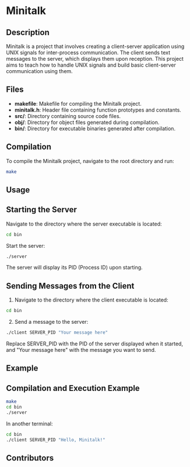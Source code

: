 # Minitalk

## Description
Minitalk is a project that involves creating a client-server application using UNIX signals for inter-process communication. The client sends text messages to the server, which displays them upon reception. This project aims to teach how to handle UNIX signals and build basic client-server communication using them.

## Files

- **makefile**: Makefile for compiling the Minitalk project.
- **minitalk.h**: Header file containing function prototypes and constants.
- **src/**: Directory containing source code files.
- **obj/**: Directory for object files generated during compilation.
- **bin/**: Directory for executable binaries generated after compilation.

## Compilation

To compile the Minitalk project, navigate to the root directory and run:
```sh
make
```
## Usage
## Starting the Server
Navigate to the directory where the server executable is located:

```sh
cd bin
```
Start the server:

```sh
./server
```

The server will display its PID (Process ID) upon starting.

## Sending Messages from the Client
1. Navigate to the directory where the client executable is located:
```sh
cd bin
```

2. Send a message to the server:
```sh
./client SERVER_PID "Your message here"
```
Replace SERVER_PID with the PID of the server displayed when it started, and "Your message here" with the message you want to send.

## Example
## Compilation and Execution Example
```sh
make
cd bin
./server
```
In another terminal:

```sh
cd bin
./client SERVER_PID "Hello, Minitalk!"
```
## Contributors
